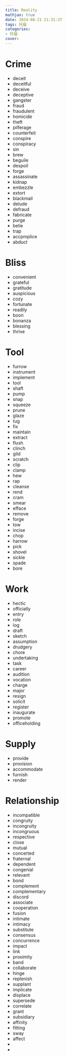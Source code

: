 ```yaml
---
title: Reality
mathjax: true
date: 2024-08-21 21:31:37
tags: 托福
categories:
- 托福
cover:
---
```

# Crime
- deceit
- deceitful
- deceive
- deceptive
- gangster
- fraud
- fraudulent
- homicide
- theft
- pilferage
- counterfeit
- conspire
- conspiracy
- sin
- brew
- beguile
- despoil
- forge
- assassinate
- kidnap
- embezzle
- extort
- blackmail
- delude
- defraud
- fabricate
- purge
- belie
- trap
- accpmplice
- abduct

# Bliss
- convenient
- grateful
- gratitude
- auspicious
- cozy
- fortunate
- readily
- boon
- bonanza
- blessing
- thrive

# Tool
- furrow
- instrument
- implement
- tool
- shaft
- pump
- snap
- squeeze
- prune
- glaze
- tug
- fix
- maintain
- extract
- flush
- clinch
- gild
- scratch
- clip
- clamp
- hew
- rap
- cleanse
- rend
- cram
- smear
- efface
- remove
- forge
- tow
- incise
- chop
- harrow
- pick
- shovel
- sickle
- spade
- bore

# Work
- hectic
- officially
- entry
- role
- log
- draft
- sketch
- assumption
- drudgery
- chore
- undertaking
- task
- career
- audition
- vocation
- charge
- major
- resign
- solicit
- register
- inaugurate
- promote
- officeholding

# Supply
- provide
- provision
- accommodate
- furnish
- render

# Relationship
- incompatible
- congruity
- incongruity
- incongruous
- respective
- close
- mutual
- concerted
- fraternal
- dependent
- congenial
- relevant
- bond
- complement
- complementary
- discord
- associate
- cooperation
- fusion
- intimate
- intimacy
- substitute
- consensus
- concurrence
- impact
- link
- proximity
- band
- collaborate
- hinge
- replenish
- supplant
- implicate
- displace
- supersede
- correlate
- grant
- subsidiary
- affinity
- fitting
- sway
- affect
- 
- 